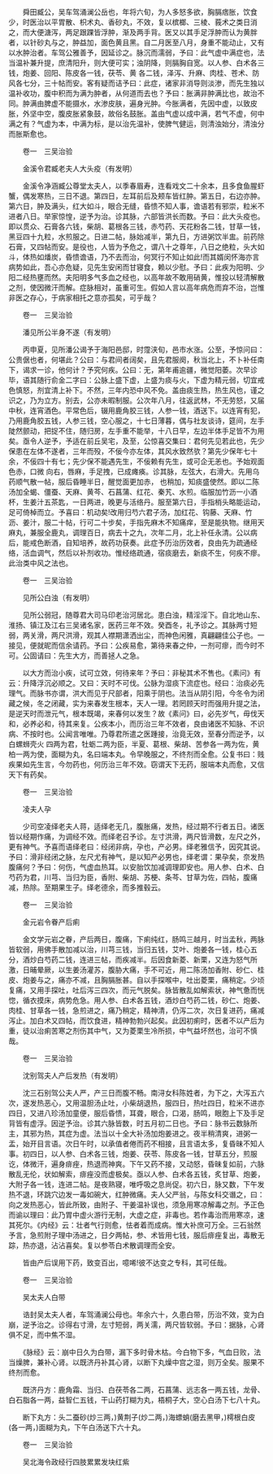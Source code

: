 <!-- { "loadSidebar": true } -->
　　舜田臧公，吴车驾涌澜公岳也，年将六旬，为人多怒多欲，胸膈痞胀，饮食少，时医治以平胃散、枳术丸、香砂丸，不效，复以槟榔、三棱、莪术之类日消之，而大便溏泻，两足跟踝皆浮肿，渐及两手背。医又以其手足浮肿而认为黄胖者，以针砂丸与之，肿益加，面色黄且黑。自二月医至八月，身重不能动止，又有以水肿治者。车驾公雅善予，因延诊之。脉沉而濡弱，予曰：此气虚中满症也，法当温补兼升提，庶清阳升，则大便可实；浊阴降，则膈胸自宽。以人参、白术各三钱，炮姜、回阳、陈皮各一钱，茯苓、黄 各二钱，泽泻、升麻、肉桂、苍术、防风各七分，三十帖而安。客有疑而诘予曰：此症，诸家非消导则淡渗，而先生独以温补收功，腹中积而为满为肿者，从何道而去也？予曰：胀满非肿满比也，故治不同。肿满由脾虚不能摄水，水渗皮肤，遍身光肿。今胀满者，先因中虚，以致皮胀，外坚中空，腹皮胀紧象鼓，故俗名鼓胀。盖由气虚以成中满，若气不虚，何中满之有？气虚为本，中满为标，是以治先温补，使脾气健运，则清浊始分，清浊分而胀斯愈也。

　　卷一　三吴治验

　　金溪令君臧老夫人大头疫（有发明）

　　金溪令净涵臧公尊堂太夫人，以季春眉寿，连看戏文二十余本，且多食鱼腥虾蟹，偶发寒热，三日不退。第四日，左耳前后及颊车皆红肿。第五日，右边亦肿。第六日，肿及满头，红大如斗，眼合无缝，昏愦不知人事，谵语若有邪崇，粒米不进者八日。举家惊惶，逆予为治。诊其脉，六部皆洪长而数。予曰：此大头疫也。即以贯众、石膏各六钱，柴胡、葛根各三钱，赤芍药、天花粉各二钱，甘草一钱，黑豆四十九粒，水煎服之。日进二帖，脉始减半，第九日，方进粥饮半盅。前药除石膏，又四帖而安。是役也，人皆为予危之，谓八十之尊年，八日之绝粒，头大如斗，体热如燔炭，昏愦谵语，乃不去而治，何冥行不知止如此!而其婿闵怀海亦言病势如此，吾心亦危疑，见先生安闲而甘寝食，赖以少慰。予曰：此疾为阳明、少阳二经热壅而然。夫阳明多气多血之经也，以高年故不敢用硝黄，惟投以轻清解散之剂，使因微汗而解。症脉相对，虽重可生。假如人言以高年病危而弃不治，岂惟非医之存心，于病家相托之意亦孤矣，可乎哉？

　　卷一　三吴治验

　　潘见所公半身不遂（有发明）

　　丙申夏，见所潘公谒予于海阳邑邸，时霪浃旬，邑市水涨。公至，予惊问曰：公贵倨也者，何堪此？公曰：与君间者阔矣，且先君服阕，秋当北上，不卜补任南下，谒求一诊，他何计？予究何疾。公曰：无，第年甫逾疆，微觉阳萎。次早诊毕，语其随行俞金二字曰：公脉上盛下虚，上盛为痰与火，下虚为精元弱，切宜戒色慎怒，剂宜清上补下。不然，三年内恐中风不免。盖由痰生热，热生风也，谨之识之，乃为立方。别去，公亦未暇制服。公次年八月，往返武林，不无劳怒，又届中秋，连宵酒色。平常色后，辍用鹿角胶三钱，人参一钱，酒送下。以连宵有犯，乃用鹿角胶五钱，人参三钱，空心服之，十七日薄暮，偶与社友谈诗，筵间，左手陡然颤动，把捉不住，随归房，左手重不能举，十八日早，左边半体手足皆不为用矣。亟令人逆予，予适在前丘吴宅，及至，公惊喜交集曰：君何先见若此也，先少保患在左体不遂者，三年而殁，不佞今亦左体，其风水致然欤？第先少保年七十余，不佞四十有七；先少保不能遇先生，不佞赖有先生，或可企无恙也。予始观面色赤，口微 向右，唇麻，手足拽，已成瘫痪。诊其脉，左弦大，右滑大。先用乌药顺气散一帖，服后昏睡半日，醒觉面更加赤， 也稍加，知痰盛使然。即以二陈汤加全蝎、僵蚕、天麻、黄芩、石菖蒲、红花、秦艽、水煎。临服加竹沥一小酒杯，生姜汁五茶匙，一日两进，晚更与活络丹。服至第六日，手指梢头略能运动，足可倚棹而立。予喜曰：机动矣!改用归芍六君子汤，加红花、钩藤、天麻、竹沥、姜汁，服二十帖，行可二十步矣，手指先麻木不知痛痒，至是能执物。继用天麻丸，兼服全鹿丸，调理百日，病去十之九，次年二月，北上补任永清。公以病后，能戒色断酒，自知培养，故药功获奏。此症予历治历效者，良由先为疏通经络，活血调气，然后以补剂收功。惟经络疏通，宿痰磨去，新痰不生，何疾不瘳。此治类中风之法也。

　　卷一　三吴治验

　　见所公白浊（有发明）

　　见所公弱冠，随尊君大司马印老治河居北。患白浊，精淫淫下。自北地山东、淮扬、镇江及江右三吴诸名家，医药三年不效。癸酉冬，礼予诊之。其脉两寸短弱，两关滑，两尺洪滑，观其人襟期潇洒出尘，而神色闲雅，真翩翩佳公子也。一接见，便就昵而信余请药。予曰：公疾易愈，第待来春之仲，一剂可瘳，而今时不可。公固请曰：先生大方，而善拯人之急。

　　以大方而治小疾，试可立效，何待来年？予曰：非秘其术不售也。《素问》有云：升降浮沉必顺之。又曰：天时不可伐。公脉为湿痰下流症也。经曰：治痰必先理气。而脉书亦谓，洪大而见于尺部者，阳乘于阴也。法当从阴引阳，今冬令为闭藏之候，冬之闭藏，实为来春发生根本，天人一理。若罔顾天时而强用升提之法，是逆天时而泄元气，根本既竭，来春何以发生？故《素问》曰，必先岁气，毋伐天和，必养必和，待其来复。公疾本小，而历治三年不效者，良由诸医不知脉、不识病、不按时也。公闻言唯唯。乃尊君所遣之医踵接，治竟无效，至春分而逆予，以白螺蛳壳火 四两为君，牡蛎二两为臣，半夏、葛根、柴胡、苦参各一两为佐，黄柏一两为使，面糊为丸，名曰端本丸。令早晚服之，不终剂而全愈。公复书曰：贱疾果如先生言，今勿药也，何历治三年不效。窃谓天下无药，服端本丸而愈，又信天下有药矣。

　　卷一　三吴治验

　　凌夫人孕

　　少司空凌绎老夫人蒋，适绎老无几，腹胀痛，发热，经过期不行者五日。诸医皆以经期作痛，为调经不效。而绎老召予诊。左寸洪滑，两尺皆滑数，左尺之外，更有神气。予喜而语绎老曰：经闭非病，孕也，产必男。绎老雅信予，因究其说。予曰：滑非经闭之脉，左尺尤有神气，是以知产必男也，绎老谓：果孕矣，奈发热腹痛何？予曰：何伤，气虚血热耳。以安胎饮加减调理即安也。用人参、白术、白芍药为君，川芎、当归为臣，香附、柴胡、苏梗、条芩、甘草为佐，四帖，腹痛减，热除。至期果生子。绎老德余，而多推毂云。

　　卷一　三吴治验

　　金元岩令眷产后痢

　　金文学元岩之眷，产后两日，腹痛，下痢纯红，肠鸣三越月，时当孟秋，两脉皆软弱，用佛手散加减以治，川芎三钱，当归五钱，艾叶、炮姜各一钱，桂心五分，酒炒白芍药二钱，连进三帖，而疾减半。后因食新菱、新栗，又连为怒气所激，日晡晕厥，以生姜汤灌苏，腹胁大痛，手不可近，用二陈汤加香附、砂仁、桂皮、炮姜与之，痛亦不减，且胸膈胀甚。自以手探喉中，吐出菱栗，痛稍定。少顷复痛，又用手探吐，吐后泻三四次，而元气脱矣。脉皆散乱如解索状，神气惫而恍惚，循衣摸床，病势危急。用人参、白术各五钱，酒炒白芍药二钱，砂仁、炮姜、肉桂、甘草各一钱，急煎进之，痛乃稍定，精神清，仍泻二次，次日复进药，痛减泻止。加白术又四帖，而饮食进，精神勃勃兴起矣。此因初痢时，医者不以产后为重，徒以治痢苦寒之剂伤其中气，又为菱栗生冷所损，中气益坏然也，治可不慎哉。

　　卷一　三吴治验

　　沈别驾夫人产后发热（有发明）

　　沈三石别驾公夫人严，产三日而腹不畅。南浔女科陈姓者，为下之，大泻五六次，遂发热恶心，又用温胆汤止吐，小柴胡退热，服四日，热吐四日，粒米不进亦四日，又进八珍汤加童便，服后昏愦，耳聋，眼合，口渴，肠鸣，眼胞上下及手足背皆有虚浮。因逆予治。诊其六脉皆数，时五月初二日也。予曰：脉书云数脉所主，其邪为热，其症为虚。法当以十全大补汤加炮姜进之。夜半稍清爽，进粥一盂，始开目言语。次日午时，以承值者倦而药不相接，且言语太多，复昏昧不知人事。初四日，以人参、白术各三钱，炮姜、茯苓、陈皮各一钱，甘草五分，煎服讫，体微汗，遍身痱痤，热退而神爽。下午又药不接，又动怒，昏昧复如前，六脉散乱无伦，状如解索，痱痤没而虚极矣。亟以人参、白术各五钱，炙甘草、炮姜，大附子各一钱，连进二帖。是夜熟寝，唯呼吸之息尚促。初六日，脉又数，下午发热不退，环跳穴边发一毒如碗大，红肿微痛。夫人父严翁，与陈女科交谮之，曰：向之发热恶心，皆此所致，由附子、干姜温补误也，须急用寒凉解毒之剂。予正色而谕以理曰：此乃胃中虚火游行无制，大虚之症，非毒也。若作毒治而用寒凉，速其死尔。《内经》云：壮者气行则愈，怯者着而成病。惟大补庶可万全。三石翁然予言，急煎附子理中汤进之，日夕两帖，参、术皆用七钱，服后痱痤复出，毒散无踪，热亦退，沾沾喜矣。复以参苓白术散调理而全安。

　　皆由产后误用下药，致变百出，噫唏!彼不达变之专科，其可任哉。

　　卷一　三吴治验

　　吴太夫人白带

　　诰封吴太夫人者，车驾涌澜公母也。年余六十，久患白带，历治不效，变为白崩，逆予治之。诊得右寸滑，左寸短弱，两关濡，两尺皆软弱。予曰：据脉，心肾俱不足，而中焦不湿。

　　《脉经》云：崩中日久为白带，漏下多时骨木枯。今白物下多，气血日败，法当燥脾，兼补心肾。以既济丹补其心肾，以断下丸燥中宫之湿，则万全矣。服果不终剂而愈。

　　既济丹方：鹿角霜、当归、白茯苓各二两，石菖蒲、远志各一两五钱，龙骨、白石脂各一两，益智仁五钱，干山药打糊为丸，梧桐子大，空心白汤下七八十丸。

　　断下丸方：头二蚕砂(炒三两，)黄荆子(炒二两，)海螵蛸(磨去黑甲，)樗根白皮(各一两，)面糊为丸，下午白汤送下六十丸。

　　卷一　三吴治验

　　吴北海令政经行四肢累累发块红紫

